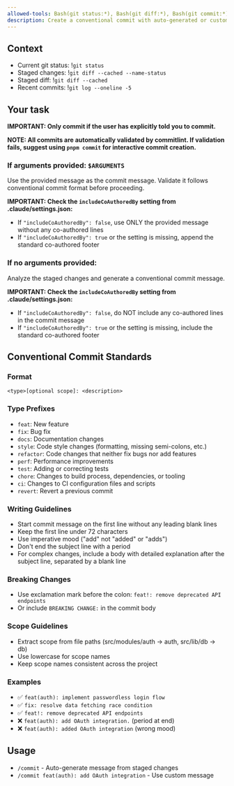 ```yaml
---
allowed-tools: Bash(git status:*), Bash(git diff:*), Bash(git commit:*), Bash(git log:*)
description: Create a conventional commit with auto-generated or custom message
---
```


## Context

- Current git status: !`git status`
- Staged changes: !`git diff --cached --name-status`
- Staged diff: !`git diff --cached`
- Recent commits: !`git log --oneline -5`

## Your task

**IMPORTANT: Only commit if the user has explicitly told you to commit.**

**NOTE: All commits are automatically validated by commitlint. If validation fails, suggest using `pnpm commit` for interactive commit creation.**

### If arguments provided: `$ARGUMENTS`

Use the provided message as the commit message. Validate it follows conventional commit format before proceeding.

**IMPORTANT: Check the `includeCoAuthoredBy` setting from .claude/settings.json:**

- If `"includeCoAuthoredBy": false`, use ONLY the provided message without any co-authored lines
- If `"includeCoAuthoredBy": true` or the setting is missing, append the standard co-authored footer

### If no arguments provided:

Analyze the staged changes and generate a conventional commit message.

**IMPORTANT: Check the `includeCoAuthoredBy` setting from .claude/settings.json:**

- If `"includeCoAuthoredBy": false`, do NOT include any co-authored lines in the commit message
- If `"includeCoAuthoredBy": true` or the setting is missing, include the standard co-authored footer

## Conventional Commit Standards

### Format

`<type>[optional scope]: <description>`

### Type Prefixes

- `feat`: New feature
- `fix`: Bug fix
- `docs`: Documentation changes
- `style`: Code style changes (formatting, missing semi-colons, etc.)
- `refactor`: Code changes that neither fix bugs nor add features
- `perf`: Performance improvements
- `test`: Adding or correcting tests
- `chore`: Changes to build process, dependencies, or tooling
- `ci`: Changes to CI configuration files and scripts
- `revert`: Revert a previous commit

### Writing Guidelines

- Start commit message on the first line without any leading blank lines
- Keep the first line under 72 characters
- Use imperative mood ("add" not "added" or "adds")
- Don't end the subject line with a period
- For complex changes, include a body with detailed explanation after the subject line, separated by a blank line

### Breaking Changes

- Use exclamation mark before the colon: `feat!: remove deprecated API endpoints`
- Or include `BREAKING CHANGE:` in the commit body

### Scope Guidelines

- Extract scope from file paths (src/modules/auth → auth, src/lib/db → db)
- Use lowercase for scope names
- Keep scope names consistent across the project

### Examples

- ✅ `feat(auth): implement passwordless login flow`
- ✅ `fix: resolve data fetching race condition`
- ✅ `feat!: remove deprecated API endpoints`
- ❌ `feat(auth): add OAuth integration.` (period at end)
- ❌ `feat(auth): added OAuth integration` (wrong mood)

## Usage

- `/commit` - Auto-generate message from staged changes
- `/commit feat(auth): add OAuth integration` - Use custom message
